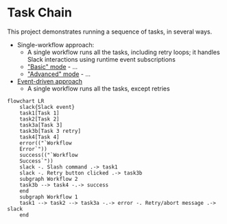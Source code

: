 # Task Chain

This project demonstrates running a sequence of tasks, in several ways.

- Single-workflow approach:
  - A single workflow runs all the tasks, including retry loops; it handles
    Slack interactions using runtime event subscriptions
  - ["Basic" mode](./single_workflow/basic/) - ...
  - ["Advanced" mode](./single_workflow/advanced/) - ...
- [Event-driven approach](./event_driven/)
  - A single workflow runs all the tasks, except retries

```mermaid
flowchart LR
    slack{Slack event}
    task1[Task 1]
    task2[Task 2]
    task3a[Task 3]
    task3b[Task 3 retry]
    task4[Task 4]
    error(("`Workflow
    Error`"))
    success(("`Workflow
    Success`"))
    slack -. Slash command .-> task1
    slack -. Retry button clicked .-> task3b
    subgraph Workflow 2
    task3b --> task4 -.-> success
    end
    subgraph Workflow 1
    task1 --> task2 --> task3a -.-> error -. Retry/abort message .-> slack
    end
```
